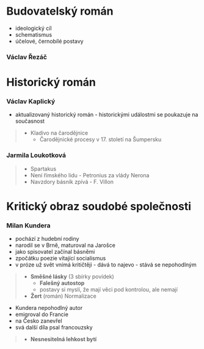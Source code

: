# Budovatelský román
- ideologický cíl
- schematismus
- účelové, černobílé postavy

### Václav Řezáč

# Historický román

### Václav Kaplický
- aktualizovaný historický román - historickými událostmi se poukazuje na současnost
> - Kladivo na čarodějnice
> 	- Čarodějnické procesy v 17. století na Šumpersku

### Jarmila Loukotková
> - Spartakus
> - Není římského lidu - Petronius za vlády Nerona
> - Navzdory básník zpívá - F. Villon

# Kritický obraz soudobé společnosti

### Milan Kundera
- pochází z hudební rodiny
- narodil se v Brně, maturoval na Jarošce
- jako spisovatel začínal básněmi
- zpočátku poezie vítající socialismus
- v próze už svět vnímá kritičtěji - dává to najevo - stává se nepohodlným
> - **Směšné lásky** (3 sbírky povídek)
> 	- **Falešný autostop**
>	- postavy si myslí, že mají věci pod kontrolou, ale nemají
> - **Žert** (román)
Normalizace
- Kundera nepohodlný autor
- emigroval do Francie
- na Česko zanevřel
- svá další díla psal francouzsky
> - **Nesnesitelná lehkost bytí**